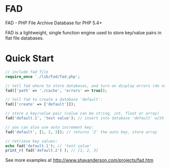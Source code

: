 FAD
===

FAD - PHP File Archive Database for PHP 5.4+

FAD is a lightweight, single function engine used to store key/value pairs in flat file databases.

Quick Start
===
```php
// include fad file 
require_once './lib/Fad/fad.php'; 

// tell fad where to store databases, and turn on display errors (do not use for production servers) 
fad(['path' => './cache', 'errors' => true]); 

// tell fad to create a database 'default': 
fad(['create' => ['default']]); 

// store a key/value pair (value can be string, int, float or array) 
fad('default.1', 'test value'); // insert into database 'default' with key '1' 

// you can also use auto increment key: 
fad('default', [1, 2, 3]); // returns '2' the auto key, store array 

// retrieve key values: 
echo fad('default.1'); // 'test value' 
print_r( fad('default.2') ); // [1, 2, 3]
```

See more examples at http://www.shayanderson.com/projects/fad.htm
